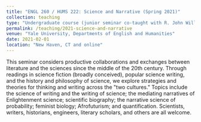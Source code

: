 ```yaml
---
title: "ENGL 260 / HUMS 222: Science and Narrative (Spring 2021)"
collection: teaching
type: "Undergraduate course (junior seminar co-taught with R. John Williams)"
permalink: /teaching/2021-science-and-narrative
venue: "Yale University, Departments of English and Humanities"
date: 2021-02-01
location: "New Haven, CT and online"
---
```


This seminar considers productive collaborations and exchanges between literature and the sciences since the middle of the 20th century. Through readings in science fiction (broadly conceived), popular science writing, and the history and philosophy of science, we explore strategies and theories for thinking and writing across the "two cultures." Topics include the science of writing and the writing of science; the mediating narratives of Enlightenment science; scientific biography; the narrative science of probability; feminist biology; Afrofuturism; and quantification. Scientists, writers, historians, engineers, literary scholars, and others are all welcome.
